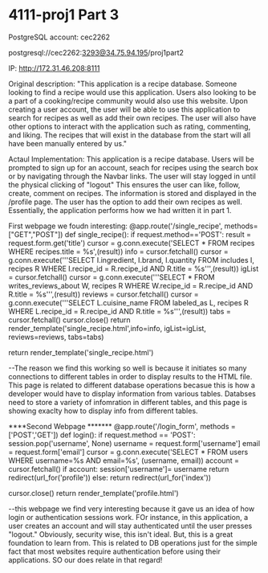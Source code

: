 # 4111-proj1 Part 3

PostgreSQL account: cec2262

postgresql://cec2262:3293@34.75.94.195/proj1part2

IP: http://172.31.46.208:8111


Original description: 
"This application is a recipe database. Someone looking to find a recipe would use this application. Users also looking to be a part of a cooking/recipe community would also use this website. Upon creating a user account, the user will be able to use this application to search for recipes as well as add their own recipes. The user will also have other options to interact with the application such as rating, commenting, and liking. The recipes that will exist in the database from the start will all have been manually entered by us."

Actaul Implementation: 
This application is a recipe database. Users will be prompted to sign up for an account, seach for recipes using the search box or by navigating through the Navbar links. The user will stay logged in until the physical clicking of "logout"
 This ensures the user can like, follow, create, comment on recipes. The information is stored and displayed in the /profile page. The user has the option to add their own recipes as well. Essentially, the application performs how we had written it in part 1. 

First webpage we foudn interesting: 
@app.route('/single_recipe', methods=["GET","POST"])
def single_recipe():
  if request.method=='POST':
    result = request.form.get('title')
    cursor = g.conn.execute('SELECT * FROM recipes WHERE recipes.title = %s',(result))
    info = cursor.fetchall()
    cursor = g.conn.execute('''SELECT I.ingredient, I.brand, I.quantity
    FROM includes I, recipes R
    WHERE I.recipe_id = R.recipe_id AND R.title = %s''',(result))
    igList = cursor.fetchall()
    cursor = g.conn.execute('''SELECT *
    FROM writes_reviews_about W, recipes R
    WHERE W.recipe_id = R.recipe_id AND R.title = %s''',(result))
    reviews = cursor.fetchall()
    cursor = g.conn.execute('''SELECT L.cuisine_name
    FROM labeled_as L, recipes R
    WHERE L.recipe_id = R.recipe_id AND R.title = %s''',(result))
    tabs = cursor.fetchall()
    cursor.close()
    return render_template('single_recipe.html',info=info, igList=igList, reviews=reviews, tabs=tabs)

  return render_template('single_recipe.html')

  --The reason we find this working so well is because it initiates so many connections to different tables in order to display results to the HTML file. This page is related to different database operations becasue this is how a developer would have to display information from various tables. Databses need to store a variety of infomration in different tables, and this page is showing exaclty how to display info from different tables. 

  ****Second Webpage *******
  @app.route('/login_form', methods = ['POST','GET'])
def login():
  if request.method == 'POST':
    session.pop('username', None)
    username = request.form['username']
    email = request.form['email']
    cursor = g.conn.execute('SELECT * FROM users WHERE username=%s AND email=%s', (username, email))
    account = cursor.fetchall()
    if account:
      session['username']= username
      return redirect(url_for('profile'))
    else:
      return redirect(url_for('index'))
  
  cursor.close()
  return render_template('profile.html')



--this webpage we find very interesting because it gave us an idea of how login or authentication sessions work. FOr instance, in this application, a user creates an account and will stay authenticated until the user presses "logout."
Obviously, security wise, this isn't ideal. But, this is a great foundation to learn from. This is related to DB operations just for the simple fact that most websites require authentication before using their applications. SO our does relate in that regard! 


